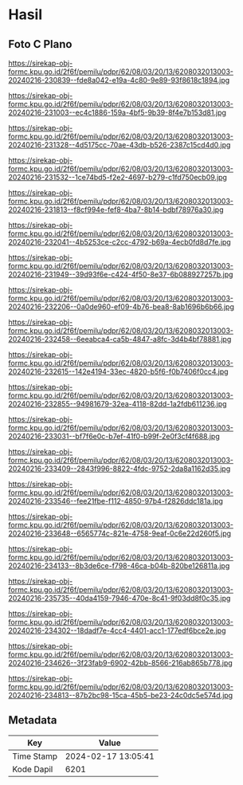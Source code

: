 # Hasil

## Foto C Plano

https://sirekap-obj-formc.kpu.go.id/2f6f/pemilu/pdpr/62/08/03/20/13/6208032013003-20240216-230839--fde8a042-e19a-4c80-9e89-93f8618c1894.jpg

https://sirekap-obj-formc.kpu.go.id/2f6f/pemilu/pdpr/62/08/03/20/13/6208032013003-20240216-231003--ec4c1886-159a-4bf5-9b39-8f4e7b153d81.jpg

https://sirekap-obj-formc.kpu.go.id/2f6f/pemilu/pdpr/62/08/03/20/13/6208032013003-20240216-231328--4d5175cc-70ae-43db-b526-2387c15cd4d0.jpg

https://sirekap-obj-formc.kpu.go.id/2f6f/pemilu/pdpr/62/08/03/20/13/6208032013003-20240216-231532--1ce74bd5-f2e2-4697-b279-c1fd750ecb09.jpg

https://sirekap-obj-formc.kpu.go.id/2f6f/pemilu/pdpr/62/08/03/20/13/6208032013003-20240216-231813--f8cf994e-fef8-4ba7-8b14-bdbf78976a30.jpg

https://sirekap-obj-formc.kpu.go.id/2f6f/pemilu/pdpr/62/08/03/20/13/6208032013003-20240216-232041--4b5253ce-c2cc-4792-b69a-4ecb0fd8d7fe.jpg

https://sirekap-obj-formc.kpu.go.id/2f6f/pemilu/pdpr/62/08/03/20/13/6208032013003-20240216-231949--39d93f6e-c424-4f50-8e37-6b088927257b.jpg

https://sirekap-obj-formc.kpu.go.id/2f6f/pemilu/pdpr/62/08/03/20/13/6208032013003-20240216-232206--0a0de960-ef09-4b76-bea8-8ab1696b6b66.jpg

https://sirekap-obj-formc.kpu.go.id/2f6f/pemilu/pdpr/62/08/03/20/13/6208032013003-20240216-232458--6eeabca4-ca5b-4847-a8fc-3d4b4bf78881.jpg

https://sirekap-obj-formc.kpu.go.id/2f6f/pemilu/pdpr/62/08/03/20/13/6208032013003-20240216-232615--142e4194-33ec-4820-b5f6-f0b7406f0cc4.jpg

https://sirekap-obj-formc.kpu.go.id/2f6f/pemilu/pdpr/62/08/03/20/13/6208032013003-20240216-232855--94981679-32ea-4118-82dd-1a2fdb611236.jpg

https://sirekap-obj-formc.kpu.go.id/2f6f/pemilu/pdpr/62/08/03/20/13/6208032013003-20240216-233031--bf7f6e0c-b7ef-41f0-b99f-2e0f3cf4f688.jpg

https://sirekap-obj-formc.kpu.go.id/2f6f/pemilu/pdpr/62/08/03/20/13/6208032013003-20240216-233409--2843f996-8822-4fdc-9752-2da8a1162d35.jpg

https://sirekap-obj-formc.kpu.go.id/2f6f/pemilu/pdpr/62/08/03/20/13/6208032013003-20240216-233546--fee21fbe-f112-4850-97b4-f2826ddc181a.jpg

https://sirekap-obj-formc.kpu.go.id/2f6f/pemilu/pdpr/62/08/03/20/13/6208032013003-20240216-233648--6565774c-821e-4758-9eaf-0c6e22d260f5.jpg

https://sirekap-obj-formc.kpu.go.id/2f6f/pemilu/pdpr/62/08/03/20/13/6208032013003-20240216-234133--8b3de6ce-f798-46ca-b04b-820be126811a.jpg

https://sirekap-obj-formc.kpu.go.id/2f6f/pemilu/pdpr/62/08/03/20/13/6208032013003-20240216-235735--40da4159-7946-470e-8c41-9f03dd8f0c35.jpg

https://sirekap-obj-formc.kpu.go.id/2f6f/pemilu/pdpr/62/08/03/20/13/6208032013003-20240216-234302--18dadf7e-4cc4-4401-acc1-177edf6bce2e.jpg

https://sirekap-obj-formc.kpu.go.id/2f6f/pemilu/pdpr/62/08/03/20/13/6208032013003-20240216-234626--3f23fab9-6902-42bb-8566-216ab865b778.jpg

https://sirekap-obj-formc.kpu.go.id/2f6f/pemilu/pdpr/62/08/03/20/13/6208032013003-20240216-234813--87b2bc98-15ca-45b5-be23-24c0dc5e574d.jpg


## Metadata

| Key        | Value               |
| ---------- | ------------------- |
| Time Stamp | 2024-02-17 13:05:41 |
| Kode Dapil | 6201                |




